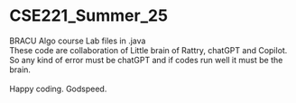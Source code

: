 # CSE221_Summer_25
BRACU Algo course Lab files in .java
<br>
These code are collaboration of Little brain of Rattry, chatGPT and Copilot.
<br>
So any kind of error must be chatGPT and if codes run well it must be the brain.
<br>
<br>
Happy coding. Godspeed.
